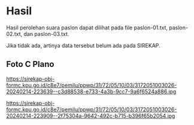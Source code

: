 # Hasil

Hasil perolehan suara paslon dapat dilihat pada file paslon-01.txt, paslon-02.txt, dan paslon-03.txt.

Jika tidak ada, artinya data tersebut belum ada pada SIREKAP.

## Foto C Plano

https://sirekap-obj-formc.kpu.go.id/c8e7/pemilu/ppwp/31/72/05/10/03/3172051003026-20240214-223639--c3d88538-e733-4a3b-9cc7-9a6f6524a886.jpg

https://sirekap-obj-formc.kpu.go.id/c8e7/pemilu/ppwp/31/72/05/10/03/3172051003026-20240214-223909--2f75304a-9642-492c-b715-b396f65b2054.jpg
